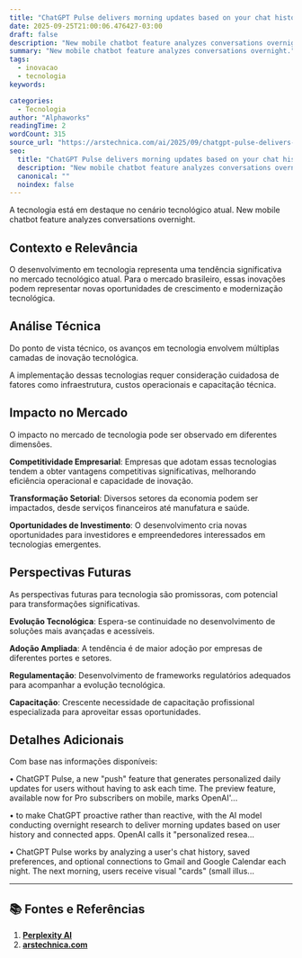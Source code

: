 ```yaml
---
title: "ChatGPT Pulse delivers morning updates based on your chat history"
date: 2025-09-25T21:00:06.476427-03:00
draft: false
description: "New mobile chatbot feature analyzes conversations overnight."
summary: "New mobile chatbot feature analyzes conversations overnight."
tags:
  - inovacao
  - tecnologia
keywords:

categories:
  - Tecnologia
author: "Alphaworks"
readingTime: 2
wordCount: 315
source_url: "https://arstechnica.com/ai/2025/09/chatgpt-pulse-delivers-morning-updates-based-on-your-chat-history/"
seo:
  title: "ChatGPT Pulse delivers morning updates based on your chat history"
  description: "New mobile chatbot feature analyzes conversations overnight."
  canonical: ""
  noindex: false
---
```


A tecnologia está em destaque no cenário tecnológico atual. New mobile chatbot feature analyzes conversations overnight.

## Contexto e Relevância

O desenvolvimento em tecnologia representa uma tendência significativa no mercado tecnológico atual. Para o mercado brasileiro, essas inovações podem representar novas oportunidades de crescimento e modernização tecnológica.
## Análise Técnica

Do ponto de vista técnico, os avanços em tecnologia envolvem múltiplas camadas de inovação tecnológica.



A implementação dessas tecnologias requer consideração cuidadosa de fatores como infraestrutura, custos operacionais e capacitação técnica.
## Impacto no Mercado

O impacto no mercado de tecnologia pode ser observado em diferentes dimensões.

**Competitividade Empresarial**: Empresas que adotam essas tecnologias tendem a obter vantagens competitivas significativas, melhorando eficiência operacional e capacidade de inovação.

**Transformação Setorial**: Diversos setores da economia podem ser impactados, desde serviços financeiros até manufatura e saúde.

**Oportunidades de Investimento**: O desenvolvimento cria novas oportunidades para investidores e empreendedores interessados em tecnologias emergentes.


## Perspectivas Futuras

As perspectivas futuras para tecnologia são promissoras, com potencial para transformações significativas.

**Evolução Tecnológica**: Espera-se continuidade no desenvolvimento de soluções mais avançadas e acessíveis.

**Adoção Ampliada**: A tendência é de maior adoção por empresas de diferentes portes e setores.

**Regulamentação**: Desenvolvimento de frameworks regulatórios adequados para acompanhar a evolução tecnológica.

**Capacitação**: Crescente necessidade de capacitação profissional especializada para aproveitar essas oportunidades.
## Detalhes Adicionais

Com base nas informações disponíveis:

• ChatGPT Pulse, a new "push" feature that generates personalized daily updates for users without having to ask each time. The preview feature, available now for Pro subscribers on mobile, marks OpenAI'...

• to make ChatGPT proactive rather than reactive, with the AI model conducting overnight research to deliver morning updates based on user history and connected apps. OpenAI calls it "personalized resea...

• ChatGPT Pulse works by analyzing a user's chat history, saved preferences, and optional connections to Gmail and Google Calendar each night. The next morning, users receive visual "cards" (small illus...



---

## 📚 Fontes e Referências

1. **[Perplexity AI](https://www.perplexity.ai/)**
2. **[arstechnica.com](https://arstechnica.com/ai/2025/09/chatgpt-pulse-delivers-morning-updates-based-on-your-chat-history/)**
